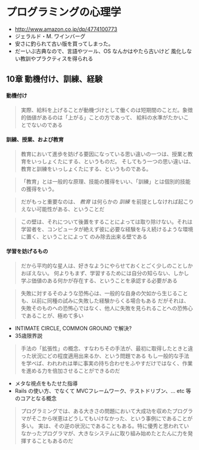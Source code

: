 # プログラミングの心理学

 * http://www.amazon.co.jp/dp/4774100773
 * ジェラルド・M. ワインバーグ
 * 安さに釣られて古い版を買ってしまった。
 * だーいぶ古典なので、言語やツール、OS なんかはやたら古いけど 風化しない教訓やプラクティスを得られる

## 10章 動機付け、訓練、経験

#### 動機付け

> 実際、給料を上げることが動機づけとして働くのは短期間のことだ。象徴的価値があるのは「上がる」ことの方であって、
> 給料の水準がたかいことでないのである

#### 訓練、授業、および教育

> 教育において進歩を妨げる要因になっている思い違いの一つは、授業と教育をいっしょくたにする、というものだ。
> そしてもう一つの思い違いは、教育と訓練をいっしょくたにする、というものである。

> 「教育」とは一般的な原理、技能の獲得をいい、「訓練」とは個別的技能の獲得をいう。

> だがもっと重要なのは、 *教育* は何らかの *訓練* を前提としなければ起こりえない可能性がある、ということだ

> この壁は、それについて後置をすることによっては取り除けない。それは学習者を、コンピュータが絶えず彼に必要な経験を与え続けるような環境に置く、ということによって
> のみ除去出来る壁である

#### 学習を妨げるもの

> だから平均的な星人は、好きなようにやらせておくとごく少しのことしかおぼえない。
> 何よりもまず、学習するためには自分の知らない、しかし学ぶ価値のある何かが存在する、ということを承認する必要がある

> 失敗に対するそのような恐怖心は、一般的な自身の欠如から生じることも、以前に同種の試みに失敗した経験からくる場合もある
> だがそれは、失敗そのものへの恐怖心ではなく、他人に失敗を見られることへの恐怖心であることが、極めて多い

 * INTIMATE CIRCLE, COMMON GROUND で解決?
 * 35歳限界説

> 手法の「拡張性」の概念、すなわちその手法が、最初に取得したときと違った状況にどの程度適用出来るか、という問題である
> もし一般的な手法を学べば、われわれは単に事実の持ち合わせをふやすだけではなく、作業を進める力を倍加させることができるのだ

 * メタな視点をもたせた指導
 * Rails の使い方、でなくて MVCフレームワーク、テストドリブン、... etc 等のコアとなる概念

> プログラミングでは、ある大きさの問題において大成功を収めたプログラマがそこから咲恵はどうしてもいけなかった、という事例にであることが多い。
> 実は、その逆の状況にであることもある。特に優秀と思われていなかったプログラマが、大きなシステムに取り組み始めたとたんに力を発揮することもあるのだ